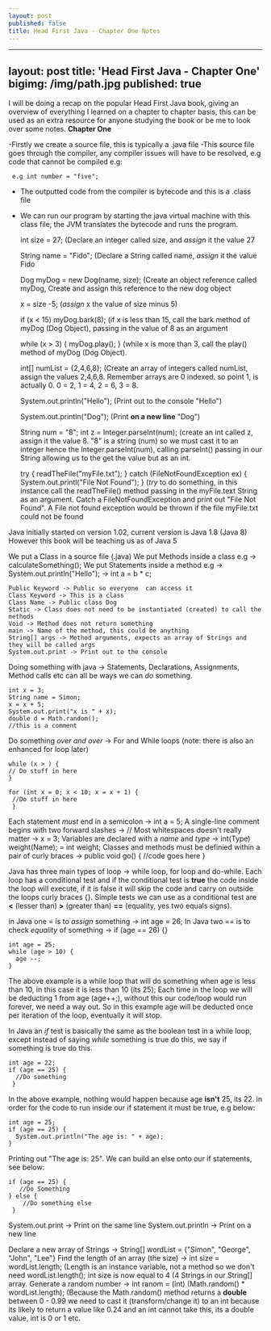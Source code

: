 ```yaml
---
layout: post
published: false
title: Head First Java - Chapter One Notes
---
```

---
layout: post
title: 'Head First Java - Chapter One'
bigimg: /img/path.jpg
published: true
---

I will be doing a recap on the popular Head First Java book, giving an overview of everything I learned on a chapter to chapter basis, this can be used as an extra resource for anyone studying the book or be me to look over some notes.  **Chapter One**

-Firstly we create a source file, this is typically a .java file
-This source file goes through the compiler, any compiler issues will have to be resolved, e.g code that cannot be compiled e.g:

     e.g int number = "five";
     
- The outputted code from the compiler is bytecode and this is a .class file
- We can run our program by starting the java virtual machine with this class file, the JVM translates the bytecode and runs the program.

    int size = 27;  (Declare an integer called size, and *assign* it the value 27
    
    String name = "Fido"; (Declare a String called name, *assign* it the value Fido
    
    Dog myDog = new Dog(name, size);  (Create an object reference called myDog, Create and assign this      	reference to the new dog object
    
    x = size -5; (*assign* x the value of size minus 5)

	if (x < 15) myDog.bark(8); (if x is less than 15, call the bark method of myDog (Dog Object), passing in 	 the value of 8 as an argument
    
    while (x > 3) { myDog.play(); }   (while x is more than 3, call the play() method of myDog (Dog Object).
    
    int[] numList = {2,4,6,8}; (Create an array of integers called numList, assign the values 2,4,6,8.     		Remember arrays are 0 indexed. so point 1, is actually 0. 0 = 2, 1 = 4, 2 = 6, 3 = 8.
    
    System.out.println("Hello"); (Print out to the console "Hello")
    
    System.out.println("Dog");  (Print **on a new line** "Dog")
    
    String num = "8";
    int z = Integer.parseInt(num); (create an int called z, assign it the value 8.  "8" is a string (num) so 	 we must cast it to an integer hence the Integer.parseInt(num), calling parseInt() passing in our String     allowing us to the get the value but as an int.
    
    try {
        readTheFile("myFile.txt");
	} catch (FileNotFoundException ex) {
    	System.out.printl("File Not Found");
	}                                            (*try* to do something, in this instance call the 		 													 readTheFile() method passing in the myFile.text String as 												     an argument.  Catch a FileNotFoundException and print 													     out "File Not Found".  A File not found exception would be   	                                             thrown if the file myFile.txt could not be found
    
Java initially started on version 1.02, current version is Java 1.8 (Java 8) However this book will be teaching us as of Java 5

We put a Class in a source file (.java)
We put Methods inside a class e.g -> calculateSomething();
We put Statements inside a method e.g -> System.out.println("Hello"); -> int a = b * c;
    

    Public Keyword -> Public so everyone  can access it
    Class Keyword -> This is a class
    Class Name -> Public class Dog
    Static -> Class does not need to be instantiated (created) to call the methods
    Void -> Method does not return something
    main -> Name of the method, this could be anything
    String[] args -> Method arguments, expects an array of Strings and they will be called args
    System.out.print -> Print out to the console
    
Doing something with java -> Statements, Declarations, Assignments, Method calls etc can all be ways we can *do* something.

    int x = 3;
    String name = Simon;
    x = x + 5;
    System.out.print("x is " + x);
    double d = Math.random();
    //this is a comment
    
Do something *over and over* -> For and While loops (note: there is also an enhanced for loop later)

    while (x > ) {
    // Do stuff in here
    }
    
    for (int x = 0; x < 10; x = x + 1) {
     //Do stuff in here
     }
     
 Each statement *must* end in a semicolon -> int a = 5;
 A single-line comment begins with two forward slashes -> //
 Most whitespaces doesn't really matter -> x      =      3;
 Variables are declared with a *name* and *type* -> int(Type) weight(Name); = int weight;
 Classes and methods must be definied within a pair of curly braces -> public void go() { //code goes here }
 
Java has three main types of loop -> while loop, for loop and do-while.  Each loop has a conditional test and if the conditional test is **true** the code inside the loop will execute, if it is false it will skip the code and carry on outside the loops curly braces {}.  Simple tests we can use as a conditional test are **<** (lesser than) **>** (greater than) **==** (equality, yes two equals signs).

in Java one = is to *assign* something -> int age = 26;
In Java two == is to check *equality* of something -> if (age == 26) {}

    int age = 25;
    while (age > 10) {
      age --;
    }
    
The above example is a while loop that will do something when age is less than 10, in this case it is less than 10 (its 25);  Each time in the loop we will be deducting 1 from age (age++;), without this our code/loop would run forever, we need a way out.  So in this example age will be deducted once per iteration of the loop, eventually it will stop.

In Java an *if* test is basically the same as the boolean test in a while loop, except instead of saying *while* something is true do this, we say if something is true do this.

    int age = 22;
    if (age == 25) {
      //Do something 
     }
     
In the above example, nothing would happen because age **isn't** 25, its 22. in order for the code to run inside our if statement it must be true, e.g below:

	int age = 25;
    if (age == 25) {
      System.out.println("The age is: " + age);
    }
    
Printing out "The age is: 25".  We can build an else onto our if statements, see below:

	if (age == 25) {
       //Do Something
	} else {
    	//Do something else
     }
     
System.out.print -> Print on the same line
System.out.println -> Print on a new line

Declare a new array of Strings -> String[] wordList = {"Simon", "George", "John", "Lee"}
Find the length of an array (the size) -> int size = wordList.length; (Length is an instance variable, not a method so we don't need wordList.length();  int size is now equal to 4 (4 Strings in our String[] array.
Generate a random number -> int ranom = (int) (Math.random() * wordList.length); (Because the Math.random() method returns a **double** between 0 - 0.99 we need to cast it (transform/change it) to an int because its likely to return a value like 0.24 and an int cannot take this, its a double  value, int is 0 or 1 etc.


 